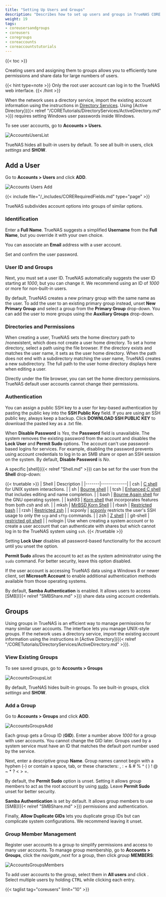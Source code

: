 ```yaml
---
title: "Setting Up Users and Groups"
description: "Describes how to set up users and groups in TrueNAS CORE."
weight: 19
tags:
- coreusersandgroups
- coreusers
- coregroups
- coreaccounts
- coreaccountstutorials
---
```


{{< toc >}}

Creating users and assigning them to groups allows you to efficiently tune permissions and share data for large numbers of users.

{{< hint type=note >}}
Only the root user account can log in to the TrueNAS web interface.
{{< /hint >}}

When the network uses a directory service, import the existing account information using the instructions in [Directory Services](https://www.truenas.com/docs/core/coretutorials/directoryservices/).
Using [Active Directory]({{< relref "/CORETutorials/DirectoryServices/ActiveDirectory.md" >}}) requires setting Windows user passwords inside Windows.

To see user accounts, go to **Accounts > Users**.

![AccountsUsersList](/images/CORE/12.0/AccountsUsersList.png "List of User Accounts")

TrueNAS hides all built-in users by default. To see all built-in users, click <i class="material-icons" aria-hidden="true" title="Settings">settings</i> and **SHOW**.

## Add a User

Go to **Accounts > Users** and click **ADD**.

![Accounts Users Add](/images/CORE/12.0/AccountsUsersAdd.png "Accounts Users Add")

{{< include file="/_includes/CORERequiredFields.md" type="page" >}}

TrueNAS subdivides account options into groups of similar options.

### Identification

Enter a **Full Name**.
TrueNAS suggests a simplified **Username** from the **Full Name**, but you override it with your own choice.

You can associate an **Email** address with a user account.

Set and confirm the user password.

### User ID and Groups

Next, you must set a user ID.
TrueNAS automatically suggests the user ID starting at *1000*, but you can change it.
We recommend using an ID of *1000* or more for non-built-in users.

By default, TrueNAS creates a new primary group with the same name as the user.
To add the user to an existing primary group instead, unset **New Primary Group** and select a group from the **Primary Group** drop-down.
You can add the user to more groups using the **Auxiliary Groups** drop-down.

### Directories and Permissions

When creating a user, TrueNAS sets the home directory path to <file>/nonexistent</file>, which does not create a user home directory.
To set a home directory, select a path using the file browser.
If the directory exists and matches the user name, it sets as the user home directory.
When the path does not end with a subdirectory matching the user name,  TrueNAS creates a new subdirectory.
The full path to the user home directory displays here when editing a user.

Directly under the file browser, you can set the home directory permissions.
TrueNAS default user accounts cannot change their permissions.

### Authentication

You can assign a public SSH key to a user for key-based authentication by pasting the public key into the **SSH Public Key** field.
If you are using an SSH public key, always keep a backup.
Click **DOWNLOAD SSH PUBLIC KEY** to download the pasted key as a <file>.txt</file> file.

When **Disable Password** is *Yes*, the **Password** field is unavailable.
The system removes the existing password from the account and disables the **Lock User** and **Permit Sudo** options.
The account can't use password-based logins for services.
For example, disabling the password prevents using account credentials to log in to an SMB share or open an SSH session on the system.
By default, **Disable Password** is *No*.

A specific [shell]({{< relref "Shell.md" >}}) can be set for the user from the **Shell** drop-down:

{{< truetable >}}
| Shell | Description |
|-------|-------------|
| csh | [C shell](https://docs.freebsd.org/44doc/usd/04.csh/paper.html) for UNIX system interactions. |
| sh  | [Bourne shell](https://www.in-ulm.de/~mascheck/bourne/v7/) |
| tcsh  | [Enhanced C shell](https://www.tcsh.org) that includes editing and name completion. |
| bash  | [Bourne Again shell](https://www.gnu.org/software/bash/manual/bash.html) for the GNU operating system. |
| ksh93 | [Korn shell](http://www.kornshell.com) that incorporates features from both *csh* and *sh*. |
| mksh  | [MirBSD Korn Shell](https://github.com/MirBSD/mksh) |
| rbash | [Restricted bash](https://www.gnu.org/software/bash/manual/html_node/The-Restricted-Shell.html) |
| rzsh  | [Restricted zsh](https://www.csse.uwa.edu.au/programming/linux/zsh-doc/zsh_14.html) |
| scponly | [scponly](https://github.com/scponly/scponly/wiki) restricts the user's SSH usage to only the `scp` and `sftp` commands. |
| zsh | [Z shell](http://zsh.sourceforge.net/) |
| git-shell | [restricted git shell](https://git-scm.com/docs/git-shell) |
| nologin | Use when creating a system account or to create a user account that can authenticate with shares but which cannot log in to the TrueNAS system using `ssh`.
{{< /truetable >}}

Setting **Lock User** disables all password-based functionality for the account until you unset the option.

**Permit Sudo** allows the account to act as the system administrator using the `sudo` command.
For better security, leave this option disabled.

If the user account is accessing TrueNAS data using a Windows 8 or newer client, set **Microsoft Account** to enable additional authentication methods available from those operating systems.

By default, **Samba Authentication** is enabled.
It allows users to access [SMB]({{< relref "SMBShare.md" >}}) share data using account credentials.

## Groups

Using groups in TrueNAS is an efficient way to manage permissions for many similar user accounts.
The interface lets you manage UNIX-style groups.
If the network uses a directory service, import the existing account information using the instructions in [Active Directory]({{< relref "/CORETutorials/DirectoryServices/ActiveDirectory.md" >}}).

### View Existing Groups

To see saved groups, go to **Accounts > Groups**

![AccountsGroupsList](/images/CORE/12.0/AccountsGroupsList.png "Accounts Groups List")

By default, TrueNAS hides built-in groups.
To see built-in groups, click <i class="material-icons" aria-hidden="true" title="Settings">settings</i> and **SHOW**.

### Add a Group

Go to **Accounts > Groups** and click **ADD**.

![AccountsGroupsAdd](/images/CORE/12.0/AccountsGroupsAdd.png "Accounts Groups Add")

Each group gets a Group ID (**GID**).
Enter a number above *1000* for a group with user accounts.
You cannot change the GID later.
Groups used by a system service must have an ID that matches the default port number used by the service.

Next, enter a descriptive group **Name**.
Group names cannot begin with a hyphen (-) or contain a space, tab, or these characters: , : + & # % ^ ( ) ! @ ~ * ? < > =.

By default, the **Permit Sudo** option is unset.
Setting it allows group members to act as the root account by using [sudo](https://www.sudo.ws/).
Leave **Permit Sudo** unset for better security.

**Samba Authentication** is set by default.
It allows group members to use [SMB]({{< relref "SMBShare.md" >}}) permissions and authentication.

Finally, **Allow Duplicate GIDs** lets you duplicate group IDs but can complicate system configurations.
We recommend leaving it unset.

### Group Member Management

Register user accounts to a group to simplify permissions and access to many user accounts.
To manage group membership, go to **Accounts > Groups**, click the <i class="material-icons" aria-hidden="true" title="Expand/Collapse Row">navigate_next</i> for a group, then click <i class="material-icons" aria-hidden="true" title="Group">group</i> **MEMBERS**:

![AccountsGroupsMembers](/images/CORE/12.0/AccountsGroupsMembers.png "Managing Group Members")

To add user accounts to the group, select them in **All users** and click <i class="fa fa-arrow-right" aria-hidden="true" title="Right Arrow"></i>.
Select multiple users by holding <kbd>CTRL</kbd> while clicking each entry.

{{< taglist tag="coreusers" limit="10" >}}
